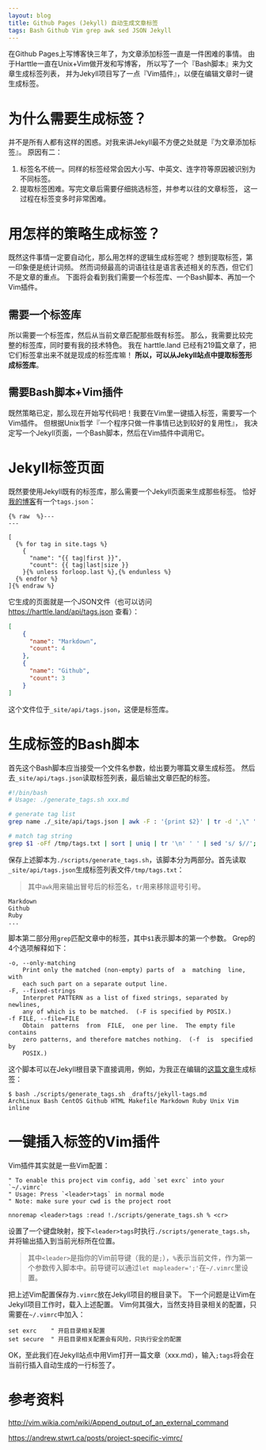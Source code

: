 ```yaml
---
layout: blog
title: Github Pages (Jekyll) 自动生成文章标签
tags: Bash Github Vim grep awk sed JSON Jekyll
---
```


在Github Pages上写博客快三年了，为文章添加标签一直是一件困难的事情。
由于Harttle一直在Unix+Vim做开发和写博客，
所以写了一个『Bash脚本』来为文章生成标签列表，
并为Jekyll项目写了一点『Vim插件』，以便在编辑文章时一键生成标签。

# 为什么需要生成标签？

并不是所有人都有这样的困惑。对我来讲Jekyll最不方便之处就是『为文章添加标签』。
原因有二：

1. 标签名不统一。同样的标签经常会因大小写、中英文、连字符等原因被识别为不同标签。
2. 提取标签困难。写完文章后需要仔细挑选标签，并参考以往的文章标签，
这一过程在标签变多时非常困难。

# 用怎样的策略生成标签？

既然这件事情一定要自动化，那么用怎样的逻辑生成标签呢？
想到提取标签，第一印象便是统计词频。
然而词频最高的词语往往是语言表述相关的东西，但它们不是文章的重点。
下面将会看到我们需要一个标签库、一个Bash脚本、再加一个Vim插件。

<!--more-->

## 需要一个标签库

所以需要一个标签库，然后从当前文章匹配那些既有标签。
那么，我需要比较完整的标签库，同时要有我的技术特色。
我在 harttle.land 已经有219篇文章了，把它们标签拿出来不就是现成的标签库嘛！
**所以，可以从Jekyll站点中提取标签形成标签库**。

## 需要Bash脚本+Vim插件

既然策略已定，那么现在开始写代码吧！我要在Vim里一键插入标签，需要写一个Vim插件。
但根据Unix哲学『一个程序只做一件事情已达到较好的复用性』，
我决定写一个Jekyll页面，一个Bash脚本，然后在Vim插件中调用它。

# Jekyll标签页面

既然要使用Jekyll既有的标签库，那么需要一个Jekyll页面来生成那些标签。
恰好[我的博客][harttle.land]有一个`tags.json`：

```liquid
{% raw  %}---
---

[
  {% for tag in site.tags %}
    {
      "name": "{{ tag|first }}",
      "count": {{ tag|last|size }}
    }{% unless forloop.last %},{% endunless %}
  {% endfor %}
]{% endraw %}
```

它生成的页面就是一个JSON文件（也可以访问 https://harttle.land/api/tags.json 查看）：

```json
[
    {
      "name": "Markdown",
      "count": 4
    },
    {
      "name": "Github",
      "count": 3
    }
]
```

这个文件位于`_site/api/tags.json`，这便是标签库。

# 生成标签的Bash脚本

首先这个Bash脚本应当接受一个文件名参数，给出要为哪篇文章生成标签。
然后去`_site/api/tags.json`读取标签列表，最后输出文章匹配的标签。

```bash
#!/bin/bash
# Usage: ./generate_tags.sh xxx.md

# generate tag list 
grep name ./_site/api/tags.json | awk -F : '{print $2}' | tr -d ',\" '  > /tmp/tags.txt

# match tag string
grep $1 -oFf /tmp/tags.txt | sort | uniq | tr '\n' ' ' | sed 's/ $//'; echo ''
```

保存上述脚本为`./scripts/generate_tags.sh`，该脚本分为两部分。首先读取`_site/api/tags.json`生成标签列表文件`/tmp/tags.txt`：

> 其中`awk`用来输出冒号后的标签名，`tr`用来移除逗号引号。

```
Markdown
Github
Ruby
...
```

脚本第二部分用`grep`匹配文章中的标签，其中`$1`表示脚本的第一个参数。
Grep的4个选项解释如下：

```
-o, --only-matching
    Print only the matched (non-empty) parts of  a  matching  line,  with
    each such part on a separate output line.
-F, --fixed-strings
    Interpret PATTERN as a list of fixed strings, separated by  newlines,
    any of which is to be matched.  (-F is specified by POSIX.)
-f FILE, --file=FILE
    Obtain  patterns  from  FILE,  one per line.  The empty file contains
    zero patterns, and therefore matches nothing.  (-f  is  specified  by
    POSIX.)
```

这个脚本可以在Jekyll根目录下直接调用，例如，为我正在编辑的[这篇文章](#)生成标签：

```
$ bash ./scripts/generate_tags.sh _drafts/jekyll-tags.md
ArchLinux Bash CentOS Github HTML Makefile Markdown Ruby Unix Vim inline
```

# 一键插入标签的Vim插件

Vim插件其实就是一些Vim配置：

```vim
" To enable this project vim config, add `set exrc` into your `~/.vimrc`
" Usage: Press `<leader>tags` in normal mode
" Note: make sure your cwd is the project root

nnoremap <leader>tags :read !./scripts/generate_tags.sh % <cr>
```

设置了一个键盘映射，按下`<leader>tags`时执行`./scripts/generate_tags.sh`，
并将输出插入到当前光标所在位置。

> 其中`<leader>`是指你的Vim前导键（我的是`;`），`%`表示当前文件，作为第一个参数传入脚本中。前导键可以通过`let mapleader=';'`在`~/.vimrc`里设置。

把上述Vim配置保存为`.vimrc`放在Jekyll项目的根目录下。
下一个问题是让Vim在Jekyll项目工作时，载入上述配置。
Vim何其强大，当然支持目录相关的配置，只需要在`~/.vimrc`中加入：

```vim
set exrc    " 开启目录相关配置
set secure  " 开启目录相关配置会有风险，只执行安全的配置
```

OK，至此我们在Jekyll站点中用Vim打开一篇文章（xxx.md），输入`;tags`将会在当前行插入自动生成的一行标签了。

# 参考资料

<http://vim.wikia.com/wiki/Append_output_of_an_external_command>

<https://andrew.stwrt.ca/posts/project-specific-vimrc/>

[harttle.land]: https://harttle.land
